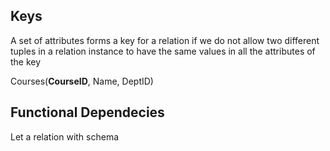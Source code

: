 ## Keys
A set of attributes forms a key for a relation if we do not allow two different tuples in a relation instance to have the same values in all the attributes of the key

Courses(**CourseID**, Name, DeptID)

## Functional Dependecies
Let a relation with schema 